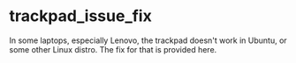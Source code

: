 # trackpad_issue_fix
In some laptops, especially Lenovo, the trackpad doesn't work in Ubuntu, or some other Linux distro. The fix for that is provided here.
